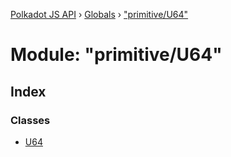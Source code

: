 [Polkadot JS API](../README.md) › [Globals](../globals.md) › ["primitive/U64"](_primitive_u64_.md)

# Module: "primitive/U64"

## Index

### Classes

* [U64](../classes/_primitive_u64_.u64.md)
